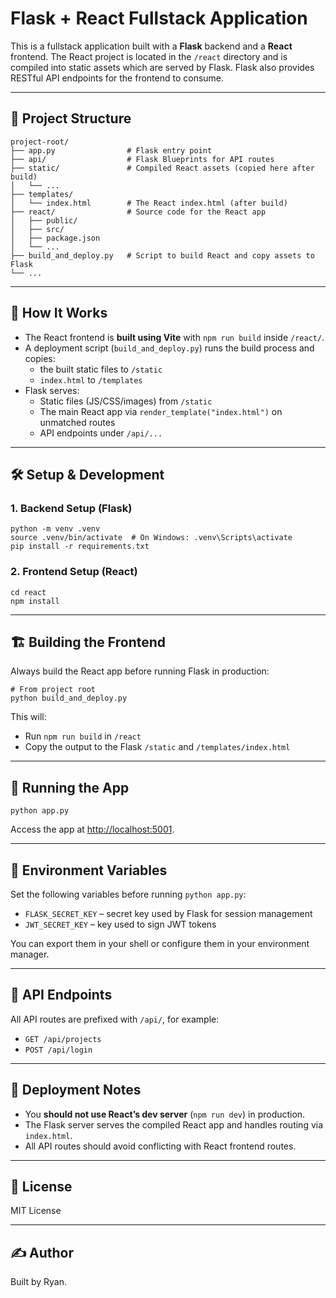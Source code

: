 # Flask + React Fullstack Application

This is a fullstack application built with a **Flask** backend and a **React** frontend. The React project is located in the `/react` directory and is compiled into static assets which are served by Flask. Flask also provides RESTful API endpoints for the frontend to consume.

---

## 🔧 Project Structure

```
project-root/
├── app.py                # Flask entry point
├── api/                  # Flask Blueprints for API routes
├── static/               # Compiled React assets (copied here after build)
│   └── ...
├── templates/
│   └── index.html        # The React index.html (after build)
├── react/                # Source code for the React app
│   ├── public/
│   ├── src/
│   ├── package.json
│   └── ...
├── build_and_deploy.py   # Script to build React and copy assets to Flask
└── ...
```

---

## 🚀 How It Works

- The React frontend is **built using Vite** with `npm run build` inside `/react/`.
- A deployment script (`build_and_deploy.py`) runs the build process and copies:
  - the built static files to `/static`
  - `index.html` to `/templates`
- Flask serves:
  - Static files (JS/CSS/images) from `/static`
  - The main React app via `render_template("index.html")` on unmatched routes
  - API endpoints under `/api/...`

---

## 🛠️ Setup & Development

### 1. Backend Setup (Flask)

```
python -m venv .venv
source .venv/bin/activate  # On Windows: .venv\Scripts\activate
pip install -r requirements.txt
```

### 2. Frontend Setup (React)

```
cd react
npm install
```

---

## 🏗️ Building the Frontend

Always build the React app before running Flask in production:

```
# From project root
python build_and_deploy.py
```

This will:
- Run `npm run build` in `/react`
- Copy the output to the Flask `/static` and `/templates/index.html`

---

## 🧪 Running the App

```
python app.py
```

Access the app at [http://localhost:5001](http://localhost:5001).

---


## 🌱 Environment Variables

Set the following variables before running `python app.py`:

- `FLASK_SECRET_KEY` – secret key used by Flask for session management
- `JWT_SECRET_KEY` – key used to sign JWT tokens

You can export them in your shell or configure them in your environment manager.

---


## 🔐 API Endpoints

All API routes are prefixed with `/api/`, for example:

- `GET /api/projects`
- `POST /api/login`

---

## 📁 Deployment Notes

- You **should not use React’s dev server** (`npm run dev`) in production.
- The Flask server serves the compiled React app and handles routing via `index.html`.
- All API routes should avoid conflicting with React frontend routes.

---

## 📜 License

MIT License

---

## ✍️ Author

Built by Ryan.
